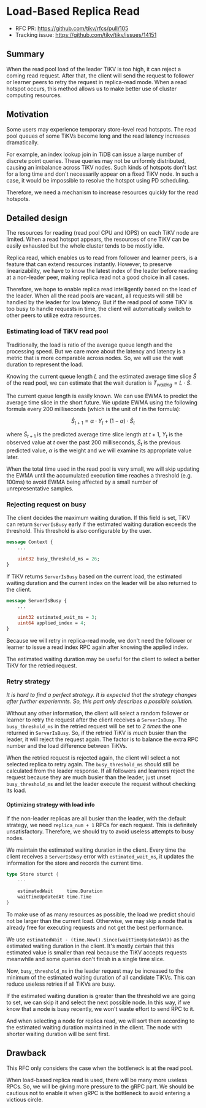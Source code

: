# Load-Based Replica Read

- RFC PR: https://github.com/tikv/rfcs/pull/105
- Tracking issue: https://github.com/tikv/tikv/issues/14151

## Summary

When the read pool load of the leader TiKV is too high, it can reject a coming read request. After that, the client will send the request to follower or learner peers to retry the request in replica-read mode. When a read hotspot occurs, this method allows us to make better use of cluster computing resources.

## Motivation

Some users may experience temporary store-level read hotspots. The read pool queues of some TiKVs become long and the read latency increases dramatically.

For example, an index lookup join in TiDB can issue a large number of discrete point queries. These queries may not be uniformly distributed, causing an imbalance across TiKV nodes. Such kinds of hotspots don't last for a long time and don't necessarily appear on a fixed TiKV node. In such a case, it would be impossible to resolve the hotspot using PD scheduling.

Therefore, we need a mechanism to increase resources quickly for the read hotspots.

## Detailed design

The resources for reading (read pool CPU and IOPS) on each TiKV node are limited. When a read hotspot appears, the resources of one TiKV can be easily exhausted but the whole cluster tends to be mostly idle.

Replica read, which enables us to read from follower and learner peers, is a feature that can extend resources instantly. However, to preserve linearizability, we have to know the latest index of the leader before reading at a non-leader peer, making replica read not a good choice in all cases.

Therefore, we hope to enable replica read intelligently based on the load of the leader. When all the read pools are vacant, all requests will still be handled by the leader for low latency. But if the read pool of some TiKV is too busy to handle requests in time, the client will automatically switch to other peers to utilize extra resources.

### Estimating load of TiKV read pool

Traditionally, the load is ratio of the average queue length and the processing speed. But we care more about the latency and latency is a metric that is more comparable across nodes. So, we will use the wait duration to represent the load.

Knowing the current queue length $L$ and the estimated average time slice $\hat S$ of the read pool, we can estimate that the wait duration is $T_{waiting} =L \cdot \hat S$.

The current queue length is easily known. We can use EWMA to predict the average time slice in the short future. We update EWMA using the following formula every 200 milliseconds (which is the unit of $t$ in the formula):

$$
\hat S_{t+1}=\alpha \cdot Y_{t}+(1-\alpha) \cdot \hat S_{t}
$$

where $\hat S_{t+1}$ is the predicted average time slice length at $t+1$, $Y_{t}$ is the observed value at $t$ over the past 200 milliseconds, $\hat S_{t}$ is the previous predicted value, $\alpha$ is the weight and we will examine its appropriate value later.

When the total time used in the read pool is very small, we will skip updating the EWMA until the accumulated execution time reaches a threshold (e.g. 100ms) to avoid EWMA being affected by a small number of unrepresentative samples.

### Rejecting request on busy

The client decides the maximum waiting duration. If this field is set, TiKV can return `ServerIsBusy` early if the estimated waiting duration exceeds the threshold. This threshold is also configurable by the user.

```protobuf
message Context {
    ...

    uint32 busy_threshold_ms = 26;
}
```

If TiKV returns `ServerIsBusy` based on the current load, the estimated waiting duration and the current index on the leader will be also returned to the client.

```protobuf
message ServerIsBusy {
    ...

    uint32 estimated_wait_ms = 3;
    uint64 applied_index = 4;
}
```

Because we will retry in replica-read mode, we don't need the follower or learner to issue a read index RPC again after knowing the applied index.

The estimated waiting duration may be useful for the client to select a better TiKV for the retried request.

### Retry strategy

_It is hard to find a perfect strategy. It is expected that the strategy changes after further experiemnts. So, this part only describes a possible solution._

Without any other information, the client will select a random follower or learner to retry the request after the client receives a `ServerIsBusy`. The `busy_threshold_ms` in the retried request will be set to _2 times_ the one returned in `ServerIsBusy`. So, if the retried TiKV is _much_ busier than the leader, it will reject the request again. The factor is to balance the extra RPC number and the load difference between TiKVs.

When the retried request is rejected again, the client will select a not selected replica to retry again. The `busy_threshold_ms` should still be calculated from the leader response. If all followers and learners reject the request because they are much busier than the leader, just unset `busy_threshold_ms` and let the leader execute the request without checking its load.

#### Optimizing strategy with load info

If the non-leader replicas are all busier than the leader, with the default strategy, we need `replica_num + 1` RPCs for each request. This is definitely unsatisfactory. Therefore, we should try to avoid useless attempts to busy nodes.

We maintain the estimated waiting duration in the client. Every time the client receives a `ServerIsBusy` error with `estimated_wait_ms`, it updates the information for the store and records the current time.

```go
type Store sturct {
    ...
    
    estimatedWait     time.Duration
    waitTimeUpdatedAt time.Time
}
```

To make use of as many resources as possible, the load we predict should not be larger than the current load. Otherwise, we may skip a node that is already free for executing requests and not get the best performance.

We use `estimatedWait - (time.Now().Since(waitTimeUpdatedAt))` as the estimated waiting duration in the client. It's mostly certain that this estimated value is smaller than real because the TiKV accepts requests meanwhile and some queries don't finish in a single time slice.

Now, `busy_threshold_ms` in the leader request may be increased to the minimum of the estimated waiting duration of all candidate TiKVs. This can reduce useless retries if all TiKVs are busy.

If the estimated waiting duration is greater than the threshold we are going to set, we can skip it and select the next possible node. In this way, if we know that a node is busy recently, we won't waste effort to send RPC to it.

And when selecting a node for replica read, we will sort them according to the estimated waiting duration maintained in the client. The node with shorter waiting duration will be sent first.

## Drawback

This RFC only considers the case when the bottleneck is at the read pool.

When load-based replica read is used, there will be many more useless RPCs. So, we will be giving more pressure to the gRPC part. We should be cautious not to enable it when gRPC is the bottleneck to avoid entering a victious circle.
